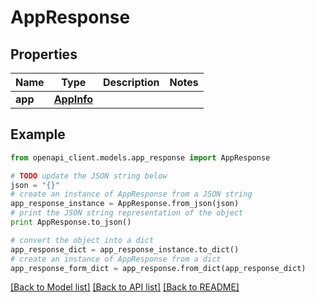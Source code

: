 # AppResponse


## Properties
Name | Type | Description | Notes
------------ | ------------- | ------------- | -------------
**app** | [**AppInfo**](AppInfo.md) |  | 

## Example

```python
from openapi_client.models.app_response import AppResponse

# TODO update the JSON string below
json = "{}"
# create an instance of AppResponse from a JSON string
app_response_instance = AppResponse.from_json(json)
# print the JSON string representation of the object
print AppResponse.to_json()

# convert the object into a dict
app_response_dict = app_response_instance.to_dict()
# create an instance of AppResponse from a dict
app_response_form_dict = app_response.from_dict(app_response_dict)
```
[[Back to Model list]](../README.md#documentation-for-models) [[Back to API list]](../README.md#documentation-for-api-endpoints) [[Back to README]](../README.md)



